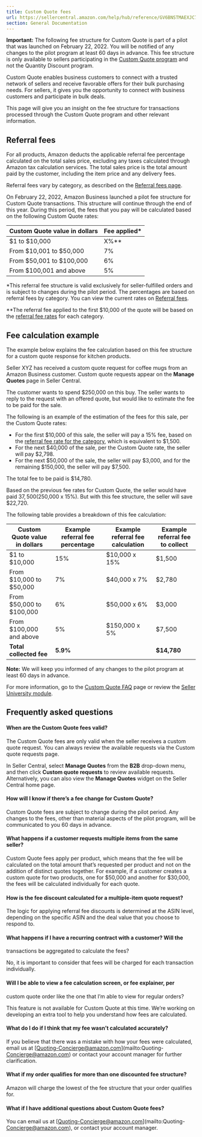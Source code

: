```yaml
---
title: Custom Quote fees
url: https://sellercentral.amazon.com/help/hub/reference/GV6BNSTMAEXJC7UW
section: General Documentation
---
```


**Important:** The following fee structure for Custom Quote is part of a pilot
that was launched on February 22, 2022. You will be notified of any changes to
the pilot program at least 60 days in advance. This fee structure is only
available to sellers participating in the [Custom Quote
program](/gp/help/GEPUV45QETRB3WVV) and not the Quantity Discount program.

Custom Quote enables business customers to connect with a trusted network of
sellers and receive favorable offers for their bulk purchasing needs. For
sellers, it gives you the opportunity to connect with business customers and
participate in bulk deals.

This page will give you an insight on the fee structure for transactions
processed through the Custom Quote program and other relevant information.

## Referral fees

For all products, Amazon deducts the applicable referral fee percentage
calculated on the total sales price, excluding any taxes calculated through
Amazon tax calculation services. The total sales price is the total amount
paid by the customer, including the item price and any delivery fees.

Referral fees vary by category, as described on the [Referral fees
page](/gp/help/GTG4BAWSY39Z98Z3).

On February 22, 2022, Amazon Business launched a pilot fee structure for
Custom Quote transactions. This structure will continue through the end of
this year. During this period, the fees that you pay will be calculated based
on the following Custom Quote rates:

Custom Quote value in dollars | Fee applied*  
---|---  
$1 to $10,000 | X%**  
From $10,001 to $50,000 | 7%  
From $50,001 to $100,000 | 6%  
From $100,001 and above | 5%  
  
*This referral fee structure is valid exclusively for seller-fulfilled orders and is subject to changes during the pilot period. The percentages are based on referral fees by category. You can view the current rates on [Referral fees](/gp/help/GTG4BAWSY39Z98Z3). 

**The referral fee applied to the first $10,000 of the quote will be based on
the [referral fee rates](/gp/help/GTG4BAWSY39Z98Z3) for each category.

## Fee calculation example

The example below explains the fee calculation based on this fee structure for
a custom quote response for kitchen products.

Seller XYZ has received a custom quote request for coffee mugs from an Amazon
Business customer. Custom quote requests appear on the **Manage Quotes** page
in Seller Central.

The customer wants to spend $250,000 on this buy. The seller wants to reply to
the request with an offered quote, but would like to estimate the fee to be
paid for the sale.

The following is an example of the estimation of the fees for this sale, per
the Custom Quote rates:

  * For the first $10,000 of this sale, the seller will pay a 15% fee, based on the [referral fee rate for the category](/gp/help/GTG4BAWSY39Z98Z3), which is equivalent to $1,500. 
  * For the next $40,000 of the sale, per the Custom Quote rate, the seller will pay $2,798. 
  * For the next $50,000 of the sale, the seller will pay $3,000, and for the remaining $150,000, the seller will pay $7,500. 

The total fee to be paid is $14,780.

Based on the previous fee rates for Custom Quote, the seller would have paid
$37,500 ($250,000 x 15%). But with this fee structure, the seller will save
$22,720.

The following table provides a breakdown of this fee calculation:

Custom Quote value in dollars | Example referral fee percentage | Example referral fee calculation | Example referral fee to collect  
---|---|---|---  
$1 to $10,000 | 15% | $10,000 x 15% | $1,500  
From $10,000 to $50,000 | 7% | $40,000 x 7% | $2,780  
From $50,000 to $100,000 | 6% | $50,000 x 6% | $3,000  
From $100,000 and above | 5% | $150,000 x 5% | $7,500  
**Total collected fee** | **5.9%** |  | **$14,780**  
  
**Note:** We will keep you informed of any changes to the pilot program at
least 60 days in advance.

For more information, go to the [Custom Quote FAQ](/gp/help/GEPUV45QETRB3WVV)
page or review the [Seller University
module](/learn/courses?ref_=su_course_accordion&moduleId=3e238acd-4e55-4168-a7f2-aa38b8b94038&courseId=542279f2-a36c-4ba9-bb28-4e81ced5ffda&modLanguage=English).

## Frequently asked questions

#### When are the Custom Quote fees valid?

The Custom Quote fees are only valid when the seller receives a custom quote
request. You can always review the available requests via the Custom quote
requests page.

In Seller Central, select **Manage Quotes** from the **B2B** drop-down menu,
and then click **Custom quote requests** to review available requests.
Alternatively, you can also view the **Manage Quotes** widget on the Seller
Central home page.

#### How will I know if there’s a fee change for Custom Quote?

Custom Quote fees are subject to change during the pilot period. Any changes
to the fees, other than material aspects of the pilot program, will be
communicated to you 60 days in advance.

#### What happens if a customer requests multiple items from the same seller?

Custom Quote fees apply per product, which means that the fee will be
calculated on the total amount that’s requested per product and not on the
addition of distinct quotes together. For example, if a customer creates a
custom quote for two products, one for $50,000 and another for $30,000, the
fees will be calculated individually for each quote.

#### How is the fee discount calculated for a multiple-item quote request?

The logic for applying referral fee discounts is determined at the ASIN level,
depending on the specific ASIN and the deal value that you choose to respond
to.

#### What happens if I have a recurring contract with a customer? Will the
transactions be aggregated to calculate the fees?

No, it is important to consider that fees will be charged for each transaction
individually.

#### Will I be able to view a fee calculation screen, or fee explainer, per
custom quote order like the one that I’m able to view for regular orders?

This feature is not available for Custom Quote at this time. We’re working on
developing an extra tool to help you understand how fees are calculated.

#### What do I do if I think that my fee wasn’t calculated accurately?

If you believe that there was a mistake with how your fees were calculated,
email us at [Quoting-Concierge@amazon.com](mailto:Quoting-
Concierge@amazon.com) or contact your account manager for further
clarification.

#### What if my order qualifies for more than one discounted fee structure?

Amazon will charge the lowest of the fee structure that your order qualifies
for.

#### What if I have additional questions about Custom Quote fees?

You can email us at [Quoting-Concierge@amazon.com](mailto:Quoting-
Concierge@amazon.com), or contact your account manager.


